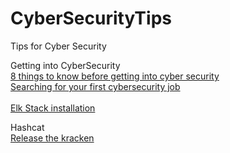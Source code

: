 # CyberSecurityTips
Tips for Cyber Security

Getting into CyberSecurity<br>
[8 things to know before getting into cyber security](https://doublepulsar.com/8-things-to-know-before-getting-into-cyber-security-ab9010a4ff1c)<br>
[Searching for your first cybersecurity job](https://www.peerlyst.com/posts/searching-for-your-first-cybersecurity-job-gary-hayslip-cissp-cisa-crisc-ccsk?utm_source=peerlyst_perspective&utm_medium=email&utm_content=peerlyst_post&utm_campaign=top_posts_on_peerlyst_this_week_05262020)<br><br>
[Elk Stack installation](https://www.peerlyst.com/posts/elk-stack-installation-and-shipping-data-ibrahim-ayadhi?trk=user_notification)<br>

Hashcat<br>
[Release the kracken](https://threat.tevora.com/release-the-kraken)


